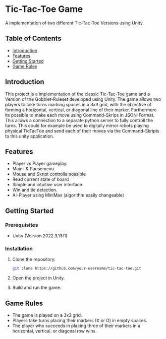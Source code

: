 # Tic-Tac-Toe Game

A implementation of two different Tic-Tac-Toe Versions using Unity.


## Table of Contents

- [Introduction](#introduction)
- [Features](#features)
- [Getting Started](#getting-started)
- [Game Rules](#game-rules)

## Introduction

This project is a implementation of the classic Tic-Tac-Toe game and a Version of the Gobblet-Ruleset developed using Unity. The game allows two players to take turns marking spaces in a 3x3 grid, with the objective of forming a horizontal, vertical, or diagonal line of their marker.
Furthermore its possible to make each move using Command-Skrips in JSON-Format. This allows a connection to a separate python server to fully controll the turns. This could for example be used to digitally mirror robots playing physical TicTacToe and send each of their moves via the Command-Skripts to this unity application. 

## Features

- Player vs Player gameplay.
- Main- & Pausemenu
- Mouse and Skript controlls possible
- Read current state of board
- Simple and intuitive user interface.
- Win and tie detection.
- AI-Player using MiniMax (algorithm easily changeable) 

## Getting Started

### Prerequisites

- Unity (Version 2022.3.13f1)

### Installation

1. Clone the repository:

    ```bash
    git clone https://github.com/your-username/tic-tac-toe.git
    ```

2. Open the project in Unity.

3. Build and run the game.

## Game Rules

- The game is played on a 3x3 grid.
- Players take turns placing their markers (X or O) in empty spaces.
- The player who succeeds in placing three of their markers in a horizontal, vertical, or diagonal row wins.

